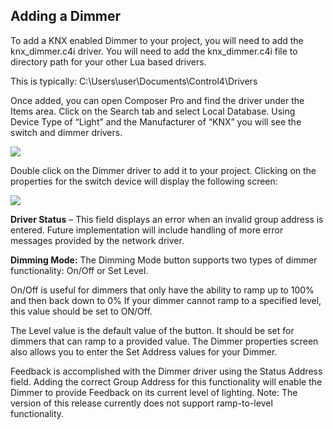 ## Adding a Dimmer

To add a KNX enabled Dimmer to your project, you will need to add the knx\_dimmer.c4i driver. You will need to add the knx\_dimmer.c4i file to directory path for your other Lua based drivers.

This is typically: C:\Users\user\Documents\Control4\Drivers

Once added, you can open Composer Pro and find the driver under the Items area. Click on the Search tab and select Local Database. Using Device Type of “Light” and the Manufacturer of “KNX” you will see the switch and dimmer drivers.

<img src="images/1_6-01.png"/>

Double click on the Dimmer driver to add it to your project. Clicking on the properties for the switch device will display the following screen:

<img src="images/1_6-02.png"/>

**Driver Status** – This field displays an error when an invalid group address is entered. Future implementation will include handling of more error messages provided by the network driver.

**Dimming Mode:** The Dimming Mode button supports two types of dimmer functionality: 
On/Off or Set Level.

On/Off is useful for dimmers that only have the ability to ramp up to 100% and then back down to 0% If your dimmer cannot ramp to a specified level, this value should be set to ON/Off. 

The Level value is the default value of the button. It should be set for dimmers that can ramp to a provided value. The Dimmer properties screen also allows you to enter the Set 
Address values for your Dimmer.

Feedback is accomplished with the Dimmer driver using the Status Address field. Adding the correct Group Address for this functionality will enable the Dimmer to provide Feedback on its current level of lighting.
Note: The version of this release currently does not support ramp-to-level functionality.
